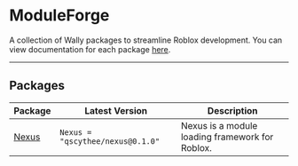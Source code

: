 # ModuleForge
A collection of Wally packages to streamline Roblox development.
You can view documentation for each package [here](https://qscythee.github.io/ModuleForge).

---

## Packages

| Package | Latest Version | Description |
|---------|----------------|-------------|
| [Nexus](https://qscythee.github.io/ModuleForge/api/Nexus) | `Nexus = "qscythee/nexus@0.1.0"` | Nexus is a module loading framework for Roblox. |
